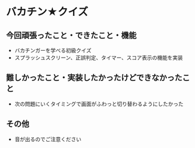 # バカチン★クイズ

## 今回頑張ったこと・できたこと・機能
- バカチンガーを学べる初級クイズ
- スプラッシュスクリーン、正誤判定、タイマー、スコア表示の機能を実装

## 難しかったこと・実装したかったけどできなかったこと
- 次の問題にいくタイミングで画面がふわっと切り替わるようにしたかった

## その他
- 音が出るのでご注意ください
